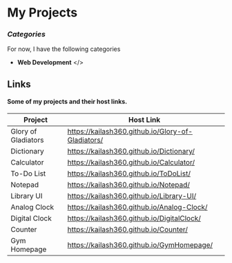# My Projects
### _Categories_

For now, I have the following categories

- **Web Development** </>
## Links

#### Some of my projects and their host links.
| Project | Host Link |
| ------ | ------ |
| Glory of Gladiators | https://kailash360.github.io/Glory-of-Gladiators/ |
|Dictionary| https://kailash360.github.io/Dictionary/ |
| Calculator | https://kailash360.github.io/Calculator/ |
|To-Do List    | https://kailash360.github.io/ToDoList/     |
| Notepad      | https://kailash360.github.io/Notepad/      |
| Library UI   | https://kailash360.github.io/Library-UI/ |
| Analog Clock | https://kailash360.github.io/Analog-Clock/ |
|Digital Clock | https://kailash360.github.io/DigitalClock/ |
|Counter       | https://kailash360.github.io/Counter/ |
| Gym Homepage | https://kailash360.github.io/GymHomepage/  |
